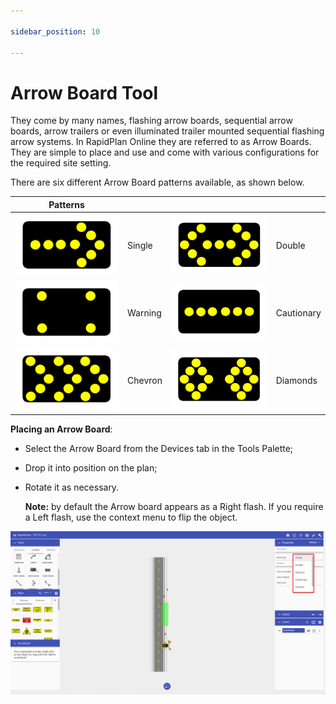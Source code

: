 ```yaml
---

sidebar_position: 10

---
```

# Arrow Board Tool

They come by many names, flashing arrow boards, sequential arrow boards, arrow trailers or even illuminated trailer mounted sequential flashing arrow systems. In RapidPlan Online they are referred to as Arrow Boards. They are simple to place and use and come with various configurations for the required site setting.

There are six different Arrow Board patterns available, as shown below.

| Patterns                                   |         |                                               |            |
| ------------------------------------------ | ------- | --------------------------------------------- | ---------- |
| ![single table](./assets/Single_table.png)  | Single  | ![double table](./assets/Double_table.png)     | Double     |
| ![warning table](./assets/Warning_table.png) | Warning | ![cautionary table](./assets/Cautionary_table.png) | Cautionary |
| ![chevron table](./assets/Chevron_table.png) | Chevron | ![diamonds table](./assets/Diamonds_table.png)   | Diamonds   |

**Placing an Arrow Board**:

- Select the Arrow Board from the Devices tab in the Tools Palette;

- Drop it into position on the plan;

- Rotate it as necessary.

   **Note:** by default the Arrow board appears as a Right flash. If you require a Left flash, use the context menu to flip the object.

![Arrow Board Tool](./assets/Arrow_Board_Tool.png)
